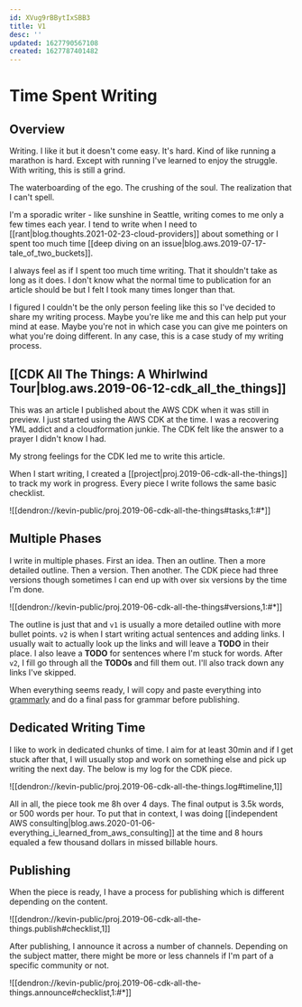 ```yaml
---
id: XVug9rBBytIxSBB3
title: V1
desc: ''
updated: 1627790567108
created: 1627787401482
---
```


# Time Spent Writing

## Overview

Writing. I like it but it doesn't come easy. It's hard. Kind of like running a marathon is hard. Except with running I've learned to enjoy the struggle. With writing, this is still a grind. 

The waterboarding of the ego. The crushing of the soul. The realization that I can't spell. 

I'm a sporadic writer - like sunshine in Seattle, writing comes to me only a few times each year. I tend to write when I need to [[rant|blog.thoughts.2021-02-23-cloud-providers]] about something or I spent too much time [[deep diving on an issue|blog.aws.2019-07-17-tale_of_two_buckets]].

I always feel as if I spent too much time writing. That it shouldn't take as long as it does. I don't know what the normal time to publication for an article should be but I felt I took many times longer than that. 

I figured I couldn't be the only person feeling like this so I've decided to share my writing process. Maybe you're like me and this can help put your mind at ease. Maybe you're not in which case you can give me pointers on what you're doing different. In any case, this is a case study of my writing process.

## [[CDK All The Things: A Whirlwind Tour|blog.aws.2019-06-12-cdk_all_the_things]]

This was an article I published about the AWS CDK when it was still in preview.  I just started using the AWS CDK at the time. I was a recovering YML addict and a cloudformation junkie. The CDK felt like the answer to a prayer I didn't know I had.

My strong feelings for the CDK led me to write this article. 

When I start writing, I created a [[project|proj.2019-06-cdk-all-the-things]] to track my work in progress. Every piece I write follows the same basic checklist. 

![[dendron://kevin-public/proj.2019-06-cdk-all-the-things#tasks,1:#*]]

## Multiple Phases

I write in multiple phases. First an idea. Then an outline. Then a more detailed outline. Then a version. Then another. The CDK piece had three versions though sometimes I can end up with over six versions by the time I'm done.

![[dendron://kevin-public/proj.2019-06-cdk-all-the-things#versions,1:#*]]

The outline is just that and `v1` is usually a more detailed outline with more bullet points. `v2` is when I start writing actual sentences and adding links. I usually wait to actually look up the links and will leave a **TODO** in their place. I also leave a **TODO** for sentences where I'm stuck for words.  After `v2`, I fill go through all the **TODOs** and fill them out. I'll also track down any links I've skipped. 

When everything seems ready, I will copy and paste everything into [grammarly](https://www.grammarly.com/) and do a final pass for grammar before publishing. 

## Dedicated Writing Time

I like to work in dedicated chunks of time. I aim for at least 30min and if I get stuck after that, I will usually stop and work on something else and pick up writing the next day. The below is my log for the CDK piece. 

![[dendron://kevin-public/proj.2019-06-cdk-all-the-things.log#timeline,1]]

All in all, the piece took me 8h over 4 days. The final output is 3.5k words, or 500 words per hour. To put that in context, I was doing [[independent AWS consulting|blog.aws.2020-01-06-everything_i_learned_from_aws_consulting]] at the time and 8 hours equaled a few thousand dollars in missed billable hours. 

## Publishing 

When the piece is ready, I have a process for publishing which is different depending on the content. 

![[dendron://kevin-public/proj.2019-06-cdk-all-the-things.publish#checklist,1]]

After publishing, I announce it across a number of channels. Depending on the subject matter, there might be more or less channels if I'm part of a specific community or not. 

![[dendron://kevin-public/proj.2019-06-cdk-all-the-things.announce#checklist,1:#*]]

